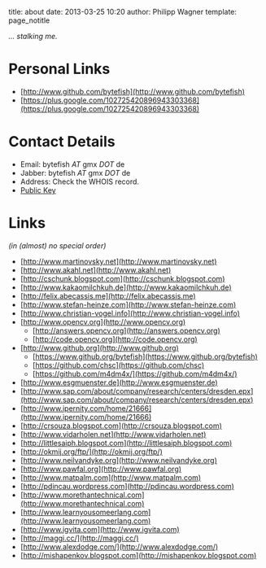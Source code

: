 title: about
date: 2013-03-25 10:20
author: Philipp Wagner
template: page_notitle

*... stalking me.*

# Personal Links #

* [http://www.github.com/bytefish](http://www.github.com/bytefish)
* [https://plus.google.com/102725420896943303368](https://plus.google.com/102725420896943303368)

# Contact Details #

* Email: bytefish *AT* gmx *DOT* de
* Jabber: bytefish *AT* gmx *DOT* de
* Address: Check the WHOIS record.
* <a href="static/philipp_wagner.asc.gz" class="mediafile gz">Public Key</a>
  
# Links #

*(in (almost) no special order)*

* [http://www.martinovsky.net](http://www.martinovsky.net)
* [http://www.akahl.net](http://www.akahl.net)
* [http://cschunk.blogspot.com](http://cschunk.blogspot.com)
* [http://www.kakaomilchkuh.de](http://www.kakaomilchkuh.de)
* [http://felix.abecassis.me](http://felix.abecassis.me)
* [http://www.stefan-heinze.com](http://www.stefan-heinze.com)
* [http://www.christian-vogel.info](http://www.christian-vogel.info)
* [http://www.opencv.org](http://www.opencv.org)
    * [http://answers.opencv.org](http://answers.opencv.org)
    * [http://code.opencv.org](http://code.opencv.org)
* [http://www.github.org](http://www.github.org)
    * [https://www.github.org/bytefish](https://www.github.org/bytefish)
    * [https://github.com/chsc](https://github.com/chsc)
    * [https://github.com/m4dm4x/](https://github.com/m4dm4x/)
* [http://www.esgmuenster.de](http://www.esgmuenster.de)
* [http://www.sap.com/about/company/research/centers/dresden.epx](http://www.sap.com/about/company/research/centers/dresden.epx)
* [http://www.ipernity.com/home/21666](http://www.ipernity.com/home/21666)
* [http://crsouza.blogspot.com](http://crsouza.blogspot.com)
* [http://www.vidarholen.net](http://www.vidarholen.net)
* [http://littlesaiph.blogspot.com](http://littlesaiph.blogspot.com)
* [http://okmij.org/ftp/](http://okmij.org/ftp/)
* [http://www.neilvandyke.org](http://www.neilvandyke.org)
* [http://www.pawfal.org](http://www.pawfal.org)
* [http://www.matpalm.com](http://www.matpalm.com)
* [http://pdincau.wordpress.com](http://pdincau.wordpress.com)
* [http://www.morethantechnical.com](http://www.morethantechnical.com)
* [http://www.learnyousomeerlang.com](http://www.learnyousomeerlang.com)
* [http://www.igvita.com](http://www.igvita.com)
* [http://maggi.cc/](http://maggi.cc/)
* [http://www.alexdodge.com/](http://www.alexdodge.com/)
* [http://mishapenkov.blogspot.com](http://mishapenkov.blogspot.com)
